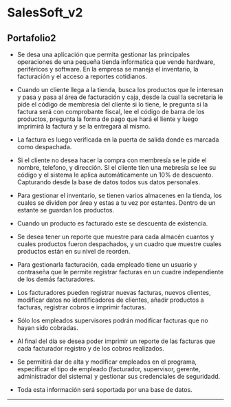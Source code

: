 SalesSoft_v2
============

Portafolio2
----------------------------------------------------------------------------------
+ Se desa una aplicación que permita gestionar las principales operaciones de una pequeña tienda informatica que vende hardware, periféricos y software. En la empresa se maneja el inventario, la facturación y el acceso a reportes cotidianos.

+ Cuando un cliente llega a la tienda, busca los productos que le interesan y pasa y pasa al área de facturación y caja, desde la cual la secretaria le pide el código de membresía del cliente si lo tiene, le pregunta si la factura será con comprobante fiscal, lee el código de barra de los productos, pregunta la forma de pago que hará el liente y luego imprimirá la factura y se la entregará al mismo. 

+ La factura es luego verificada en la puerta de salida donde es marcada como despachada.

+ Si el cliente no desea hacer la compra con membresía se le pide el nombre, telefono, y dirección. SI el cliente tien una mebresía se lee su código y el sistema le aplica automáticamente un 10% de descuento. Capturando desde la base de datos todos sus datos personales.

+ Para gestionar el inventario, se tienen varios almacenes en la tienda, los cuales se dividen por área y estas a tu vez por estantes. Dentro de un estante se guardan los productos. 

+ Cuando un producto es facturado este se descuenta de existencia.

+ Se desea tener un reporte que muestre para cada almacén cuantos y cuales 
productos fueron despachados, y un cuadro que muestre cuales productos están en su nivel de reorden. 

+ Para gestionarla facturación, cada empleado tiene un usuario y contraseña que le permite registrar facturas en un cuadre independiente de los demás facturadores.

+ Los facturadores pueden registrar nuevas facturas, nuevos clientes, modificar datos no identificadores de clientes, añadir productos a facturas, registrar cobros e imprimir facturas.

+ Sólo los empleados supervisores podrán modificar facturas que no hayan sido cobradas. 

+ Al final del día se desea poder imprimir un reporte de las facturas que cada facturador registro y de los cobros realizados.

+ Se permitirá dar de alta y modificar empleados en el programa, especificar el tipo de empleado (facturador, supervisor, gerente, administrador del sistema) y gestionar sus credenciales de seguridadd. 

+ Toda esta información será soportada por una base de datos.

----------------------------------------------------------------------------------
